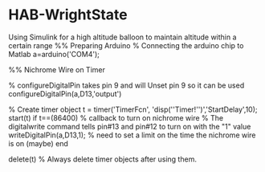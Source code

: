 # HAB-WrightState
Using Simulink for a high altitude balloon to maintain altitude within a certain range 
%% Preparing Arduino
% Connecting the arduino chip to Matlab
a=arduino('COM4');

%% Nichrome Wire on Timer

% configureDigitalPin takes pin 9 and will Unset pin 9 so it can be used
configureDigitalPin(a,D13,'output') 

% Create timer object 
t = timer('TimerFcn', 'disp(''Timer!'')','StartDelay',10);
start(t)
if t==(86400)
    % callback to turn on nichrome wire
    % The digitalwrite command tells pin#13 and pin#12 to turn on with the "1" value    
    writeDigitalPin(a,D13,1);
    % need to set a limit on the time the nichrome wire is on (maybe)
end

delete(t) % Always delete timer objects after using them.
